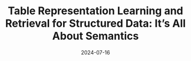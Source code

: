 ---
title: "Table Representation Learning and Retrieval for Structured Data: It’s All About Semantics"
date: 2024-07-16
event: "Microsoft GSL Talk Series"
location: "Mountain View, USA"
---